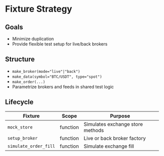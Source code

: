 # Fixture Strategy

## Goals
- Minimize duplication
- Provide flexible test setup for live/back brokers

## Structure
- `make_broker(mode="live"|"back")`
- `make_data(symbol="BTC/USDT", type="spot")`
- `make_order(...)`
- Parametrize brokers and feeds in shared test logic

## Lifecycle

| Fixture | Scope | Purpose |
|---------|--------|---------|
| `mock_store` | function | Simulates exchange store methods |
| `setup_broker` | function | Live or back broker factory |
| `simulate_order_fill` | function | Simulate exchange fill |

